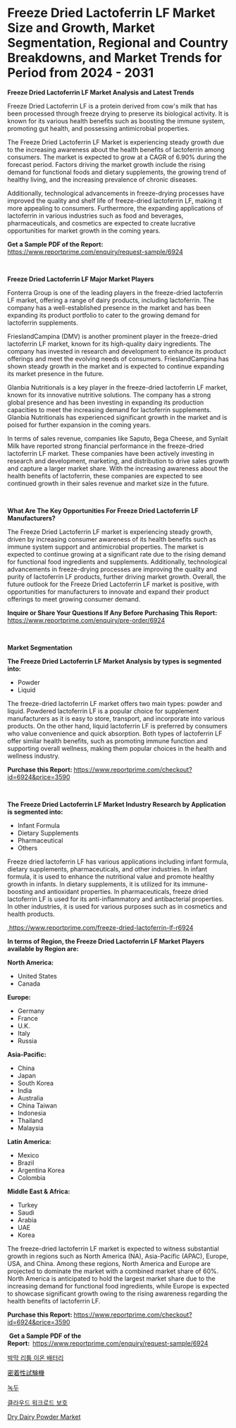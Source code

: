 <p><h1>Freeze Dried Lactoferrin LF Market Size and Growth, Market Segmentation, Regional and Country Breakdowns, and Market Trends for Period from 2024 -  2031</h1></p><p><strong>Freeze Dried Lactoferrin LF Market Analysis and Latest Trends</strong></p>
<p><p>Freeze Dried Lactoferrin LF is a protein derived from cow's milk that has been processed through freeze drying to preserve its biological activity. It is known for its various health benefits such as boosting the immune system, promoting gut health, and possessing antimicrobial properties.</p><p>The Freeze Dried Lactoferrin LF Market is experiencing steady growth due to the increasing awareness about the health benefits of lactoferrin among consumers. The market is expected to grow at a CAGR of 6.90% during the forecast period. Factors driving the market growth include the rising demand for functional foods and dietary supplements, the growing trend of healthy living, and the increasing prevalence of chronic diseases.</p><p>Additionally, technological advancements in freeze-drying processes have improved the quality and shelf life of freeze-dried lactoferrin LF, making it more appealing to consumers. Furthermore, the expanding applications of lactoferrin in various industries such as food and beverages, pharmaceuticals, and cosmetics are expected to create lucrative opportunities for market growth in the coming years.</p></p>
<p><strong>Get a Sample PDF of the Report:&nbsp;</strong> <a href="https://www.reportprime.com/enquiry/request-sample/6924">https://www.reportprime.com/enquiry/request-sample/6924</a></p>
<p>&nbsp;</p>
<p><strong>Freeze Dried Lactoferrin LF Major Market Players</strong></p>
<p><p>Fonterra Group is one of the leading players in the freeze-dried lactoferrin LF market, offering a range of dairy products, including lactoferrin. The company has a well-established presence in the market and has been expanding its product portfolio to cater to the growing demand for lactoferrin supplements.</p><p>FrieslandCampina (DMV) is another prominent player in the freeze-dried lactoferrin LF market, known for its high-quality dairy ingredients. The company has invested in research and development to enhance its product offerings and meet the evolving needs of consumers. FrieslandCampina has shown steady growth in the market and is expected to continue expanding its market presence in the future.</p><p>Glanbia Nutritionals is a key player in the freeze-dried lactoferrin LF market, known for its innovative nutritive solutions. The company has a strong global presence and has been investing in expanding its production capacities to meet the increasing demand for lactoferrin supplements. Glanbia Nutritionals has experienced significant growth in the market and is poised for further expansion in the coming years.</p><p>In terms of sales revenue, companies like Saputo, Bega Cheese, and Synlait Milk have reported strong financial performance in the freeze-dried lactoferrin LF market. These companies have been actively investing in research and development, marketing, and distribution to drive sales growth and capture a larger market share. With the increasing awareness about the health benefits of lactoferrin, these companies are expected to see continued growth in their sales revenue and market size in the future.</p></p>
<p>&nbsp;</p>
<p><strong>What Are The Key Opportunities For Freeze Dried Lactoferrin LF Manufacturers?</strong></p>
<p><p>The Freeze Dried Lactoferrin LF market is experiencing steady growth, driven by increasing consumer awareness of its health benefits such as immune system support and antimicrobial properties. The market is expected to continue growing at a significant rate due to the rising demand for functional food ingredients and supplements. Additionally, technological advancements in freeze-drying processes are improving the quality and purity of lactoferrin LF products, further driving market growth. Overall, the future outlook for the Freeze Dried Lactoferrin LF market is positive, with opportunities for manufacturers to innovate and expand their product offerings to meet growing consumer demand.</p></p>
<p><strong>Inquire or Share Your Questions If Any Before Purchasing This Report:</strong> <a href="https://www.reportprime.com/enquiry/pre-order/6924">https://www.reportprime.com/enquiry/pre-order/6924</a></p>
<p>&nbsp;</p>
<p><strong>Market Segmentation</strong></p>
<p><strong>The Freeze Dried Lactoferrin LF Market Analysis by types is segmented into:</strong></p>
<p><ul><li>Powder</li><li>Liquid</li></ul></p>
<p><p>The freeze-dried lactoferrin LF market offers two main types: powder and liquid. Powdered lactoferrin LF is a popular choice for supplement manufacturers as it is easy to store, transport, and incorporate into various products. On the other hand, liquid lactoferrin LF is preferred by consumers who value convenience and quick absorption. Both types of lactoferrin LF offer similar health benefits, such as promoting immune function and supporting overall wellness, making them popular choices in the health and wellness industry.</p></p>
<p><strong>Purchase this Report:&nbsp;</strong><a href="https://www.reportprime.com/checkout?id=6924&price=3590">https://www.reportprime.com/checkout?id=6924&price=3590</a></p>
<p>&nbsp;</p>
<p><strong>The Freeze Dried Lactoferrin LF Market Industry Research by Application is segmented into:</strong></p>
<p><ul><li>Infant Formula</li><li>Dietary Supplements</li><li>Pharmaceutical</li><li>Others</li></ul></p>
<p><p>Freeze dried lactoferrin LF has various applications including infant formula, dietary supplements, pharmaceuticals, and other industries. In infant formula, it is used to enhance the nutritional value and promote healthy growth in infants. In dietary supplements, it is utilized for its immune-boosting and antioxidant properties. In pharmaceuticals, freeze dried lactoferrin LF is used for its anti-inflammatory and antibacterial properties. In other industries, it is used for various purposes such as in cosmetics and health products.</p></p>
<p><a href="https://www.reportprime.com/freeze-dried-lactoferrin-lf-r6924">&nbsp;https://www.reportprime.com/freeze-dried-lactoferrin-lf-r6924</a></p>
<p><strong>In terms of Region, the Freeze Dried Lactoferrin LF Market Players available by Region are:</strong></p>
<p>
    <p> <strong> North America: </strong>
        <ul>
            <li>United States</li>
            <li>Canada</li>
        </ul>
        </p> 
    <p> <strong> Europe: </strong>
        <ul>
            <li>Germany</li>
            <li>France</li>
            <li>U.K.</li>
            <li>Italy</li>
            <li>Russia</li>
        </ul>
        </p> 
    <p> <strong> Asia-Pacific: </strong>
        <ul>
            <li>China</li>
            <li>Japan</li>
            <li>South Korea</li>
            <li>India</li>
            <li>Australia</li>
            <li>China Taiwan</li>
            <li>Indonesia</li>
            <li>Thailand</li>
            <li>Malaysia</li>
        </ul>
        </p> 
    <p> <strong> Latin America: </strong>
        <ul>
            <li>Mexico</li>
            <li>Brazil</li>
            <li>Argentina Korea</li>
            <li>Colombia</li>
        </ul>
        </p> 
    <p> <strong> Middle East & Africa: </strong>
        <ul>
            <li>Turkey</li>
            <li>Saudi</li>
            <li>Arabia</li>
            <li>UAE</li>
            <li>Korea</li>
        </ul>
    </p>
    </p>
<p><p>The freeze-dried lactoferrin LF market is expected to witness substantial growth in regions such as North America (NA), Asia-Pacific (APAC), Europe, USA, and China. Among these regions, North America and Europe are projected to dominate the market with a combined market share of 60%. North America is anticipated to hold the largest market share due to the increasing demand for functional food ingredients, while Europe is expected to showcase significant growth owing to the rising awareness regarding the health benefits of lactoferrin LF.</p></p>
<p><strong>Purchase this Report: </strong><a href="https://www.reportprime.com/checkout?id=6924&price=3590">https://www.reportprime.com/checkout?id=6924&price=3590</a></p>
<p>&nbsp;<strong>Get a Sample PDF of the Report:&nbsp;&nbsp;</strong><a href="https://www.reportprime.com/enquiry/request-sample/6924">https://www.reportprime.com/enquiry/request-sample/6924</a></p>
<p><strong></strong></p>
<p><p><a href="https://medium.com/@heatherelasquez5675/%EB%B0%95%EB%A7%89-%EB%A6%AC%ED%8A%AC-%EC%9D%B4%EC%98%A8-%EB%B0%B0%ED%84%B0%EB%A6%AC-%EC%8B%9C%EC%9E%A5-%EC%B6%94%EC%84%B8-%EC%98%88%EC%B8%A1-%EB%B0%8F-2031%EB%85%84%EA%B9%8C%EC%A7%80%EC%9D%98-%EA%B2%BD%EC%9F%81-%EB%B6%84%EC%84%9D-40da9bcec659">박막 리튬 이온 배터리</a></p><p><a href="https://medium.com/@kelscdowell78456/%E7%B2%98%E7%9D%80%E8%A9%A6%E9%A8%93%E6%A9%9F%E5%B8%82%E5%A0%B4-%E5%B8%82%E5%A0%B4cagr-%E5%B8%82%E5%A0%B4%E3%83%88%E3%83%AC%E3%83%B3%E3%83%89-%E3%81%8A%E3%82%88%E3%81%B3%E6%88%90%E9%95%B7%E6%88%A6%E7%95%A5%E3%81%AB%E9%96%A2%E3%81%99%E3%82%8B%E6%B4%9E%E5%AF%9F-29893173001a">密着性試験機</a></p><p><a href="https://github.com/JackieFauhey9089475/Market-Research-Report-List-1/blob/main/178114818414.md">녹두</a></p><p><a href="https://medium.com/@dellkoepp03/%ED%81%B4%EB%9D%BC%EC%9A%B0%EB%93%9C-%EC%9B%8C%ED%81%AC%EB%A1%9C%EB%93%9C-%EB%B3%B4%ED%98%B8-%EC%8B%9C%EC%9E%A5-%EC%A1%B0%EC%82%AC-%EB%B3%B4%EA%B3%A0%EC%84%9C-%EA%B7%B8-%EC%97%AD%EC%82%AC-%EB%B0%8F-2024%EB%85%84%EB%B6%80%ED%84%B0-2031%EB%85%84%EA%B9%8C%EC%A7%80%EC%9D%98-%EC%98%88%EC%B8%A1-5700891b5d47">클라우드 워크로드 보호</a></p><p><a href="https://github.com/kosella/Market-Research-Report-List-2/blob/main/dry-dairy-powder-market.md">Dry Dairy Powder Market</a></p></p>
